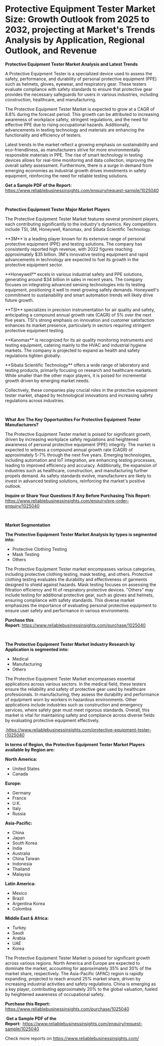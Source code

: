 <p><h1>Protective Equipment Tester Market Size: Growth Outlook from 2025 to 2032, projecting at Market's Trends Analysis by Application, Regional Outlook, and Revenue</h1></p><p><strong>Protective Equipment Tester Market Analysis and Latest Trends</strong></p>
<p><p>A Protective Equipment Tester is a specialized device used to assess the safety, performance, and durability of personal protective equipment (PPE) such as helmets, gloves, eyewear, and respiratory gear. These testers evaluate compliance with safety standards to ensure that protective gear provides the necessary safeguards for users in various industries, including construction, healthcare, and manufacturing.</p><p>The Protective Equipment Tester Market is expected to grow at a CAGR of 8.8% during the forecast period. This growth can be attributed to increasing awareness of workplace safety, stringent regulations, and the need for effective PPE due to rising occupational hazards. Additionally, advancements in testing technology and materials are enhancing the functionality and efficiency of testers.</p><p>Latest trends in the market reflect a growing emphasis on sustainability and eco-friendliness, as manufacturers strive for more environmentally responsible materials in PPE. The rise of smart technology in testing devices allows for real-time monitoring and data collection, improving the overall safety assessment. Furthermore, there is a surge in demand from emerging economies as industrial growth drives investments in safety equipment, reinforcing the need for reliable testing solutions.</p></p>
<p><strong>Get a Sample PDF of the Report:&nbsp;</strong> <a href="https://www.reliablebusinessinsights.com/enquiry/request-sample/1025040?utm_campaign=2099&utm_medium=2&utm_source=Github&utm_content=ia&utm_term=22032025&utm_id=protective-equipment-tester">https://www.reliablebusinessinsights.com/enquiry/request-sample/1025040</a></p>
<p>&nbsp;</p>
<p><strong>Protective Equipment Tester Major Market Players</strong></p>
<p><p>The Protective Equipment Tester Market features several prominent players, each contributing significantly to the industry's dynamics. Key competitors include TSI, 3M, Honeywell, Kanomax, and Sibata Scientific Technology.</p><p>**3M** is a leading player known for its extensive range of personal protective equipment (PPE) and testing solutions. The company has consistently reported high revenue, with 2022 figures reaching approximately $35 billion. 3M's innovative testing equipment and rapid advancements in technology are expected to fuel its growth in the protective equipment sector.</p><p>**Honeywell** excels in various industrial safety and PPE solutions, generating around $34 billion in sales in recent years. The company focuses on integrating advanced sensing technologies into its testing equipment, positioning it well to meet growing safety demands. Honeywell's commitment to sustainability and smart automation trends will likely drive future growth.</p><p>**TSI** specializes in precision instrumentation for air quality and safety, anticipating a compound annual growth rate (CAGR) of 5% over the next five years. TSI's strong emphasis on innovation and customer satisfaction enhances its market presence, particularly in sectors requiring stringent protective equipment testing.</p><p>**Kanomax** is recognized for its air quality monitoring instruments and testing equipment, catering mainly to the HVAC and industrial hygiene markets. The company is projected to expand as health and safety regulations tighten globally.</p><p>**Sibata Scientific Technology** offers a wide range of laboratory and testing products, primarily focusing on research and healthcare markets. While smaller than the other major players, it is poised for incremental growth driven by emerging market needs.</p><p>Collectively, these companies play crucial roles in the protective equipment tester market, shaped by technological innovations and increasing safety regulations across industries.</p></p>
<p>&nbsp;</p>
<p><strong>What Are The Key Opportunities For Protective Equipment Tester Manufacturers?</strong></p>
<p><p>The Protective Equipment Tester market is poised for significant growth, driven by increasing workplace safety regulations and heightened awareness of personal protective equipment (PPE) integrity. The market is expected to witness a compound annual growth rate (CAGR) of approximately 5-7% through the next five years. Emerging technologies, including automation and IoT integration, are enhancing testing processes, leading to improved efficiency and accuracy. Additionally, the expansion of industries such as healthcare, construction, and manufacturing further propels demand. As safety standards evolve, manufacturers are likely to invest in advanced testing solutions, reinforcing the market's positive outlook.</p></p>
<p><strong>Inquire or Share Your Questions If Any Before Purchasing This Report:</strong> <a href="https://www.reliablebusinessinsights.com/enquiry/pre-order-enquiry/1025040?utm_campaign=2099&utm_medium=2&utm_source=Github&utm_content=ia&utm_term=22032025&utm_id=protective-equipment-tester">https://www.reliablebusinessinsights.com/enquiry/pre-order-enquiry/1025040</a></p>
<p>&nbsp;</p>
<p><strong>Market Segmentation</strong></p>
<p><strong>The Protective Equipment Tester Market Analysis by types is segmented into:</strong></p>
<p><ul><li>Protective Clothing Testing</li><li>Mask Testing</li><li>Others</li></ul></p>
<p><p>The Protective Equipment Tester market encompasses various categories, including protective clothing testing, mask testing, and others. Protective clothing testing evaluates the durability and effectiveness of garments designed to shield against hazards. Mask testing focuses on assessing the filtration efficiency and fit of respiratory protective devices. "Others" may include testing for additional protective gear, such as gloves and helmets, ensuring compliance with safety standards. This diverse market emphasizes the importance of evaluating personal protective equipment to ensure user safety and performance in various environments.</p></p>
<p><strong>Purchase this Report:&nbsp;</strong><a href="https://www.reliablebusinessinsights.com/purchase/1025040?utm_campaign=2099&utm_medium=2&utm_source=Github&utm_content=ia&utm_term=22032025&utm_id=protective-equipment-tester">https://www.reliablebusinessinsights.com/purchase/1025040</a></p>
<p>&nbsp;</p>
<p><strong>The Protective Equipment Tester Market Industry Research by Application is segmented into:</strong></p>
<p><ul><li>Medical</li><li>Manufacturing</li><li>Others</li></ul></p>
<p><p>The Protective Equipment Tester Market encompasses essential applications across various sectors. In the medical field, these testers ensure the reliability and safety of protective gear used by healthcare professionals. In manufacturing, they assess the durability and performance of equipment worn by workers in hazardous environments. Other applications include industries such as construction and emergency services, where safety gear must meet rigorous standards. Overall, this market is vital for maintaining safety and compliance across diverse fields by evaluating protective equipment effectively.</p></p>
<p><a href="https://www.reliablebusinessinsights.com/protective-equipment-tester-r1025040?utm_campaign=2099&utm_medium=2&utm_source=Github&utm_content=ia&utm_term=22032025&utm_id=protective-equipment-tester">&nbsp;https://www.reliablebusinessinsights.com/protective-equipment-tester-r1025040</a></p>
<p><strong>In terms of Region, the Protective Equipment Tester Market Players available by Region are:</strong></p>
<p>
    <p> <strong> North America: </strong>
        <ul>
            <li>United States</li>
            <li>Canada</li>
        </ul>
        </p> 
    <p> <strong> Europe: </strong>
        <ul>
            <li>Germany</li>
            <li>France</li>
            <li>U.K.</li>
            <li>Italy</li>
            <li>Russia</li>
        </ul>
        </p> 
    <p> <strong> Asia-Pacific: </strong>
        <ul>
            <li>China</li>
            <li>Japan</li>
            <li>South Korea</li>
            <li>India</li>
            <li>Australia</li>
            <li>China Taiwan</li>
            <li>Indonesia</li>
            <li>Thailand</li>
            <li>Malaysia</li>
        </ul>
        </p> 
    <p> <strong> Latin America: </strong>
        <ul>
            <li>Mexico</li>
            <li>Brazil</li>
            <li>Argentina Korea</li>
            <li>Colombia</li>
        </ul>
        </p> 
    <p> <strong> Middle East & Africa: </strong>
        <ul>
            <li>Turkey</li>
            <li>Saudi</li>
            <li>Arabia</li>
            <li>UAE</li>
            <li>Korea</li>
        </ul>
    </p>
    </p>
<p><p>The Protective Equipment Tester Market is poised for significant growth across various regions. North America and Europe are expected to dominate the market, accounting for approximately 35% and 30% of the market share, respectively. The Asia-Pacific (APAC) region is rapidly expanding, projected to reach around 25% market share, driven by increasing industrial activities and safety regulations. China is emerging as a key player, contributing approximately 20% to the global valuation, fueled by heightened awareness of occupational safety.</p></p>
<p><strong>Purchase this Report: </strong><a href="https://www.reliablebusinessinsights.com/purchase/1025040?utm_campaign=2099&utm_medium=2&utm_source=Github&utm_content=ia&utm_term=22032025&utm_id=protective-equipment-tester">https://www.reliablebusinessinsights.com/purchase/1025040</a></p>
<p>&nbsp;<strong>Get a Sample PDF of the Report:&nbsp;&nbsp;</strong><a href="https://www.reliablebusinessinsights.com/enquiry/request-sample/1025040?utm_campaign=2099&utm_medium=2&utm_source=Github&utm_content=ia&utm_term=22032025&utm_id=protective-equipment-tester">https://www.reliablebusinessinsights.com/enquiry/request-sample/1025040</a></p>
<p><strong></strong></p>
<p>Check more reports on <a href="https://www.reliablebusinessinsights.com/?utm_campaign=2099&utm_medium=2&utm_source=Github&utm_content=ia&utm_term=22032025&utm_id=protective-equipment-tester">https://www.reliablebusinessinsights.com/</a></p>